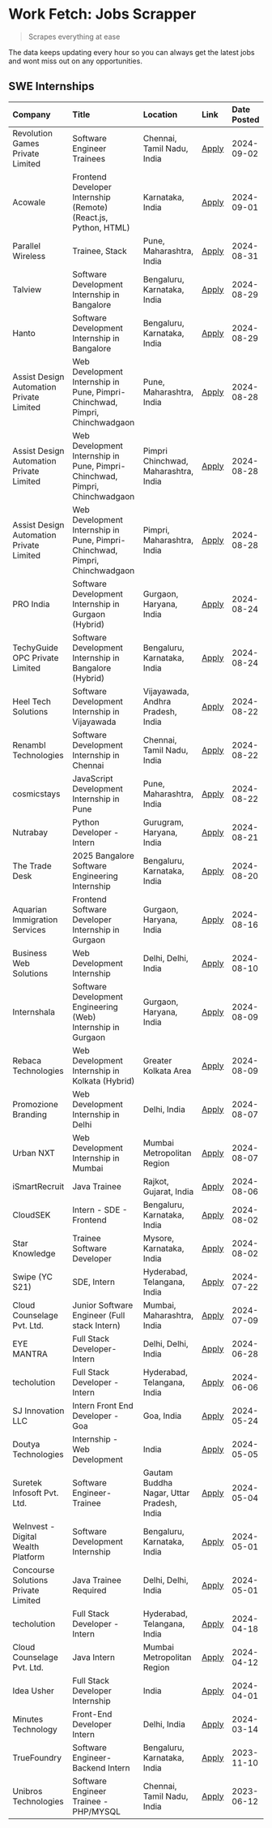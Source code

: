 # Work Fetch: Jobs Scrapper
> Scrapes everything at ease

The data keeps updating every hour so you can always get the latest jobs and wont miss out on any opportunities.

## SWE Internships
<!--START_SECTION:workfetch-->
| Company                                  | Title                                                                       | Location                                  | Link                                                                                                                                                                                                                                                                                                                   | Date Posted   |
|:-----------------------------------------|:----------------------------------------------------------------------------|:------------------------------------------|:-----------------------------------------------------------------------------------------------------------------------------------------------------------------------------------------------------------------------------------------------------------------------------------------------------------------------|:--------------|
| Revolution Games Private Limited         | Software Engineer Trainees                                                  | Chennai, Tamil Nadu, India                | [Apply](https://in.linkedin.com/jobs/view/software-engineer-trainees-at-revolution-games-private-limited-4015912927?position=53&pageNum=0&refId=7dSXr5mEXMWCTwp4KSZNlA%3D%3D&trackingId=tbsF2k9CNJ1pjvuwBOJoFQ%3D%3D&trk=public_jobs_jserp-result_search-card)                                                         | 2024-09-02    |
| Acowale                                  | Frontend Developer Internship (Remote) (React.js, Python, HTML)             | Karnataka, India                          | [Apply](https://in.linkedin.com/jobs/view/frontend-developer-internship-remote-react-js-python-html-at-acowale-4014663920?position=5&pageNum=0&refId=7dSXr5mEXMWCTwp4KSZNlA%3D%3D&trackingId=cfooZ9rXxd%2B4g3zLaH44uA%3D%3D&trk=public_jobs_jserp-result_search-card)                                                  | 2024-09-01    |
| Parallel Wireless                        | Trainee, Stack                                                              | Pune, Maharashtra, India                  | [Apply](https://in.linkedin.com/jobs/view/trainee-stack-at-parallel-wireless-3905689841?position=47&pageNum=0&refId=7dSXr5mEXMWCTwp4KSZNlA%3D%3D&trackingId=M69h1hwQE5HaaNo5eBY6dA%3D%3D&trk=public_jobs_jserp-result_search-card)                                                                                     | 2024-08-31    |
| Talview                                  | Software Development Internship in Bangalore                                | Bengaluru, Karnataka, India               | [Apply](https://in.linkedin.com/jobs/view/software-development-internship-in-bangalore-at-talview-4012997749?position=6&pageNum=0&refId=7dSXr5mEXMWCTwp4KSZNlA%3D%3D&trackingId=JYxQK1e2U%2B8DZ7Qa1UkLQQ%3D%3D&trk=public_jobs_jserp-result_search-card)                                                               | 2024-08-29    |
| Hanto                                    | Software Development Internship in Bangalore                                | Bengaluru, Karnataka, India               | [Apply](https://in.linkedin.com/jobs/view/software-development-internship-in-bangalore-at-hanto-4013200427?position=9&pageNum=0&refId=7dSXr5mEXMWCTwp4KSZNlA%3D%3D&trackingId=5RkVc6rKHTcNx1XdHgaqnw%3D%3D&trk=public_jobs_jserp-result_search-card)                                                                   | 2024-08-29    |
| Assist Design Automation Private Limited | Web Development Internship in Pune, Pimpri-Chinchwad, Pimpri, Chinchwadgaon | Pune, Maharashtra, India                  | [Apply](https://in.linkedin.com/jobs/view/web-development-internship-in-pune-pimpri-chinchwad-pimpri-chinchwadgaon-at-assist-design-automation-private-limited-4010147193?position=25&pageNum=0&refId=7dSXr5mEXMWCTwp4KSZNlA%3D%3D&trackingId=b5kXTgAILq%2BMQNJtp10AXQ%3D%3D&trk=public_jobs_jserp-result_search-card) | 2024-08-28    |
| Assist Design Automation Private Limited | Web Development Internship in Pune, Pimpri-Chinchwad, Pimpri, Chinchwadgaon | Pimpri Chinchwad, Maharashtra, India      | [Apply](https://in.linkedin.com/jobs/view/web-development-internship-in-pune-pimpri-chinchwad-pimpri-chinchwadgaon-at-assist-design-automation-private-limited-4010142653?position=29&pageNum=0&refId=7dSXr5mEXMWCTwp4KSZNlA%3D%3D&trackingId=YskMDl4hcUQnCO5czpnL0Q%3D%3D&trk=public_jobs_jserp-result_search-card)   | 2024-08-28    |
| Assist Design Automation Private Limited | Web Development Internship in Pune, Pimpri-Chinchwad, Pimpri, Chinchwadgaon | Pimpri, Maharashtra, India                | [Apply](https://in.linkedin.com/jobs/view/web-development-internship-in-pune-pimpri-chinchwad-pimpri-chinchwadgaon-at-assist-design-automation-private-limited-4010143533?position=56&pageNum=0&refId=7dSXr5mEXMWCTwp4KSZNlA%3D%3D&trackingId=F64o75YanYrJNtOSD7m8EQ%3D%3D&trk=public_jobs_jserp-result_search-card)   | 2024-08-28    |
| PRO India                                | Software Development Internship in Gurgaon (Hybrid)                         | Gurgaon, Haryana, India                   | [Apply](https://in.linkedin.com/jobs/view/software-development-internship-in-gurgaon-hybrid-at-pro-india-4009587664?position=35&pageNum=0&refId=7dSXr5mEXMWCTwp4KSZNlA%3D%3D&trackingId=QT1n79dIbN4Yslh0%2FEu6Hw%3D%3D&trk=public_jobs_jserp-result_search-card)                                                       | 2024-08-24    |
| TechyGuide OPC Private Limited           | Software Development Internship in Bangalore (Hybrid)                       | Bengaluru, Karnataka, India               | [Apply](https://in.linkedin.com/jobs/view/software-development-internship-in-bangalore-hybrid-at-techyguide-opc-private-limited-4009591646?position=41&pageNum=0&refId=7dSXr5mEXMWCTwp4KSZNlA%3D%3D&trackingId=XXk%2FdLFA87wFTa63RHJyLA%3D%3D&trk=public_jobs_jserp-result_search-card)                                | 2024-08-24    |
| Heel Tech Solutions                      | Software Development Internship in Vijayawada                               | Vijayawada, Andhra Pradesh, India         | [Apply](https://in.linkedin.com/jobs/view/software-development-internship-in-vijayawada-at-heel-tech-solutions-4007906692?position=26&pageNum=0&refId=7dSXr5mEXMWCTwp4KSZNlA%3D%3D&trackingId=aIXi4EYGd6c41Zv6FSJcSA%3D%3D&trk=public_jobs_jserp-result_search-card)                                                   | 2024-08-22    |
| Renambl Technologies                     | Software Development Internship in Chennai                                  | Chennai, Tamil Nadu, India                | [Apply](https://in.linkedin.com/jobs/view/software-development-internship-in-chennai-at-renambl-technologies-4007910299?position=34&pageNum=0&refId=7dSXr5mEXMWCTwp4KSZNlA%3D%3D&trackingId=TM4JplHvHvO78x3rxbDm1Q%3D%3D&trk=public_jobs_jserp-result_search-card)                                                     | 2024-08-22    |
| cosmicstays                              | JavaScript Development Internship in Pune                                   | Pune, Maharashtra, India                  | [Apply](https://in.linkedin.com/jobs/view/javascript-development-internship-in-pune-at-cosmicstays-4007904825?position=46&pageNum=0&refId=7dSXr5mEXMWCTwp4KSZNlA%3D%3D&trackingId=rKJVkoQG%2BbPnADae4viEOw%3D%3D&trk=public_jobs_jserp-result_search-card)                                                             | 2024-08-22    |
| Nutrabay                                 | Python Developer - Intern                                                   | Gurugram, Haryana, India                  | [Apply](https://in.linkedin.com/jobs/view/python-developer-intern-at-nutrabay-4003909226?position=31&pageNum=0&refId=7dSXr5mEXMWCTwp4KSZNlA%3D%3D&trackingId=zdqJXfvogth%2BI7Ppcrd7Jg%3D%3D&trk=public_jobs_jserp-result_search-card)                                                                                  | 2024-08-21    |
| The Trade Desk                           | 2025 Bangalore Software Engineering Internship                              | Bengaluru, Karnataka, India               | [Apply](https://in.linkedin.com/jobs/view/2025-bangalore-software-engineering-internship-at-the-trade-desk-3987456531?position=8&pageNum=0&refId=7dSXr5mEXMWCTwp4KSZNlA%3D%3D&trackingId=WrIwpyZxcme8ZqQ0IelX%2Fw%3D%3D&trk=public_jobs_jserp-result_search-card)                                                      | 2024-08-20    |
| Aquarian Immigration Services            | Frontend Software Developer Internship in Gurgaon                           | Gurgaon, Haryana, India                   | [Apply](https://in.linkedin.com/jobs/view/frontend-software-developer-internship-in-gurgaon-at-aquarian-immigration-services-4003119832?position=58&pageNum=0&refId=7dSXr5mEXMWCTwp4KSZNlA%3D%3D&trackingId=w4GRCVTREylRKN3Q46nXQQ%3D%3D&trk=public_jobs_jserp-result_search-card)                                     | 2024-08-16    |
| Business Web Solutions                   | Web Development Internship                                                  | Delhi, Delhi, India                       | [Apply](https://in.linkedin.com/jobs/view/web-development-internship-at-business-web-solutions-3997105289?position=51&pageNum=0&refId=7dSXr5mEXMWCTwp4KSZNlA%3D%3D&trackingId=owGbOM6U31PYVgeBMOpqrQ%3D%3D&trk=public_jobs_jserp-result_search-card)                                                                   | 2024-08-10    |
| Internshala                              | Software Development Engineering (Web) Internship in Gurgaon                | Gurgaon, Haryana, India                   | [Apply](https://in.linkedin.com/jobs/view/software-development-engineering-web-internship-in-gurgaon-at-internshala-3997620471?position=3&pageNum=0&refId=7dSXr5mEXMWCTwp4KSZNlA%3D%3D&trackingId=P2f8qKgIWdJ3I%2F9yNgexkg%3D%3D&trk=public_jobs_jserp-result_search-card)                                             | 2024-08-09    |
| Rebaca Technologies                      | Web Development Internship in Kolkata (Hybrid)                              | Greater Kolkata Area                      | [Apply](https://in.linkedin.com/jobs/view/web-development-internship-in-kolkata-hybrid-at-rebaca-technologies-3997621369?position=37&pageNum=0&refId=7dSXr5mEXMWCTwp4KSZNlA%3D%3D&trackingId=j6%2Bk9jQ%2FOBt15M3cVRMirg%3D%3D&trk=public_jobs_jserp-result_search-card)                                                | 2024-08-09    |
| Promozione Branding                      | Web Development Internship in Delhi                                         | Delhi, India                              | [Apply](https://in.linkedin.com/jobs/view/web-development-internship-in-delhi-at-promozione-branding-3995559880?position=22&pageNum=0&refId=7dSXr5mEXMWCTwp4KSZNlA%3D%3D&trackingId=QPOhVb%2Brk%2FbNj6jV7Gtqvg%3D%3D&trk=public_jobs_jserp-result_search-card)                                                         | 2024-08-07    |
| Urban NXT                                | Web Development Internship in Mumbai                                        | Mumbai Metropolitan Region                | [Apply](https://in.linkedin.com/jobs/view/web-development-internship-in-mumbai-at-urban-nxt-3995561641?position=55&pageNum=0&refId=7dSXr5mEXMWCTwp4KSZNlA%3D%3D&trackingId=mMQH12nGavKoOEvZADL%2FXw%3D%3D&trk=public_jobs_jserp-result_search-card)                                                                    | 2024-08-07    |
| iSmartRecruit                            | Java Trainee                                                                | Rajkot, Gujarat, India                    | [Apply](https://in.linkedin.com/jobs/view/java-trainee-at-ismartrecruit-3992301825?position=28&pageNum=0&refId=7dSXr5mEXMWCTwp4KSZNlA%3D%3D&trackingId=IitpFpoRGAl6kotPwgttCw%3D%3D&trk=public_jobs_jserp-result_search-card)                                                                                          | 2024-08-06    |
| CloudSEK                                 | Intern - SDE - Frontend                                                     | Bengaluru, Karnataka, India               | [Apply](https://in.linkedin.com/jobs/view/intern-sde-frontend-at-cloudsek-3991574495?position=19&pageNum=0&refId=7dSXr5mEXMWCTwp4KSZNlA%3D%3D&trackingId=pmS38h8rxhKN4RDHxZNlEA%3D%3D&trk=public_jobs_jserp-result_search-card)                                                                                        | 2024-08-02    |
| Star Knowledge                           | Trainee Software Developer                                                  | Mysore, Karnataka, India                  | [Apply](https://in.linkedin.com/jobs/view/trainee-software-developer-at-star-knowledge-3991516161?position=48&pageNum=0&refId=7dSXr5mEXMWCTwp4KSZNlA%3D%3D&trackingId=p9Xk4qpcFTbQzAWeXLV2eQ%3D%3D&trk=public_jobs_jserp-result_search-card)                                                                           | 2024-08-02    |
| Swipe (YC S21)                           | SDE, Intern                                                                 | Hyderabad, Telangana, India               | [Apply](https://in.linkedin.com/jobs/view/sde-intern-at-swipe-yc-s21-3980368092?position=52&pageNum=0&refId=7dSXr5mEXMWCTwp4KSZNlA%3D%3D&trackingId=fnqQskHXl4a1BzG%2F9%2Fd1mQ%3D%3D&trk=public_jobs_jserp-result_search-card)                                                                                         | 2024-07-22    |
| Cloud Counselage Pvt. Ltd.               | Junior Software Engineer (Full stack Intern)                                | Mumbai, Maharashtra, India                | [Apply](https://in.linkedin.com/jobs/view/junior-software-engineer-full-stack-intern-at-cloud-counselage-pvt-ltd-3967725851?position=17&pageNum=0&refId=7dSXr5mEXMWCTwp4KSZNlA%3D%3D&trackingId=fSe8ZFrcT6Vss4PiQwfmzw%3D%3D&trk=public_jobs_jserp-result_search-card)                                                 | 2024-07-09    |
| EYE MANTRA                               | Full Stack Developer- Intern                                                | Delhi, Delhi, India                       | [Apply](https://in.linkedin.com/jobs/view/full-stack-developer-intern-at-eye-mantra-3960988037?position=44&pageNum=0&refId=7dSXr5mEXMWCTwp4KSZNlA%3D%3D&trackingId=27%2B%2BFtcFCCHnklNANSR%2BTQ%3D%3D&trk=public_jobs_jserp-result_search-card)                                                                        | 2024-06-28    |
| techolution                              | Full Stack Developer - Intern                                               | Hyderabad, Telangana, India               | [Apply](https://in.linkedin.com/jobs/view/full-stack-developer-intern-at-techolution-3947911862?position=49&pageNum=0&refId=7dSXr5mEXMWCTwp4KSZNlA%3D%3D&trackingId=gL4RO0hLC4Q%2FhG7bi638%2BA%3D%3D&trk=public_jobs_jserp-result_search-card)                                                                         | 2024-06-06    |
| SJ Innovation LLC                        | Intern Front End Developer - Goa                                            | Goa, India                                | [Apply](https://in.linkedin.com/jobs/view/intern-front-end-developer-goa-at-sj-innovation-llc-3931678611?position=14&pageNum=0&refId=7dSXr5mEXMWCTwp4KSZNlA%3D%3D&trackingId=QZnP4Q6pfR81PgJ1gR4ebg%3D%3D&trk=public_jobs_jserp-result_search-card)                                                                    | 2024-05-24    |
| Doutya Technologies                      | Internship - Web Development                                                | India                                     | [Apply](https://in.linkedin.com/jobs/view/internship-web-development-at-doutya-technologies-3915234831?position=60&pageNum=0&refId=7dSXr5mEXMWCTwp4KSZNlA%3D%3D&trackingId=AImVMSZIh9sPxd53bjBJGg%3D%3D&trk=public_jobs_jserp-result_search-card)                                                                      | 2024-05-05    |
| Suretek Infosoft Pvt. Ltd.               | Software Engineer-Trainee                                                   | Gautam Buddha Nagar, Uttar Pradesh, India | [Apply](https://in.linkedin.com/jobs/view/software-engineer-trainee-at-suretek-infosoft-pvt-ltd-3916999948?position=38&pageNum=0&refId=7dSXr5mEXMWCTwp4KSZNlA%3D%3D&trackingId=CWceE3mBrxgAgA8RSJecPg%3D%3D&trk=public_jobs_jserp-result_search-card)                                                                  | 2024-05-04    |
| WeInvest - Digital Wealth Platform       | Software Development Internship                                             | Bengaluru, Karnataka, India               | [Apply](https://in.linkedin.com/jobs/view/software-development-internship-at-weinvest-digital-wealth-platform-3912867225?position=2&pageNum=0&refId=7dSXr5mEXMWCTwp4KSZNlA%3D%3D&trackingId=Eme7ZZQat4%2FQh9FbDgHBcQ%3D%3D&trk=public_jobs_jserp-result_search-card)                                                   | 2024-05-01    |
| Concourse Solutions Private Limited      | Java Trainee Required                                                       | Delhi, Delhi, India                       | [Apply](https://in.linkedin.com/jobs/view/java-trainee-required-at-concourse-solutions-private-limited-3912869388?position=13&pageNum=0&refId=7dSXr5mEXMWCTwp4KSZNlA%3D%3D&trackingId=n9biigxoJQszhfkl%2FDOP0w%3D%3D&trk=public_jobs_jserp-result_search-card)                                                         | 2024-05-01    |
| techolution                              | Full Stack Developer - Intern                                               | Hyderabad, Telangana, India               | [Apply](https://in.linkedin.com/jobs/view/full-stack-developer-intern-at-techolution-3904814977?position=57&pageNum=0&refId=7dSXr5mEXMWCTwp4KSZNlA%3D%3D&trackingId=IQNzvyIA09PXDQezRlCxpA%3D%3D&trk=public_jobs_jserp-result_search-card)                                                                             | 2024-04-18    |
| Cloud Counselage Pvt. Ltd.               | Java Intern                                                                 | Mumbai Metropolitan Region                | [Apply](https://in.linkedin.com/jobs/view/java-intern-at-cloud-counselage-pvt-ltd-3896025667?position=40&pageNum=0&refId=7dSXr5mEXMWCTwp4KSZNlA%3D%3D&trackingId=yWZ4FfaZoG43fP16loInYQ%3D%3D&trk=public_jobs_jserp-result_search-card)                                                                                | 2024-04-12    |
| Idea Usher                               | Full Stack Developer Internship                                             | India                                     | [Apply](https://in.linkedin.com/jobs/view/full-stack-developer-internship-at-idea-usher-3879565540?position=23&pageNum=0&refId=7dSXr5mEXMWCTwp4KSZNlA%3D%3D&trackingId=wJ2NqovVt%2BHcppLLtkJ7hw%3D%3D&trk=public_jobs_jserp-result_search-card)                                                                        | 2024-04-01    |
| Minutes Technology                       | Front-End Developer Intern                                                  | Delhi, India                              | [Apply](https://in.linkedin.com/jobs/view/front-end-developer-intern-at-minutes-technology-3853712549?position=21&pageNum=0&refId=7dSXr5mEXMWCTwp4KSZNlA%3D%3D&trackingId=R7dG047RgZckos5IdxxHrA%3D%3D&trk=public_jobs_jserp-result_search-card)                                                                       | 2024-03-14    |
| TrueFoundry                              | Software Engineer-Backend Intern                                            | Bengaluru, Karnataka, India               | [Apply](https://in.linkedin.com/jobs/view/software-engineer-backend-intern-at-truefoundry-3779508170?position=42&pageNum=0&refId=7dSXr5mEXMWCTwp4KSZNlA%3D%3D&trackingId=yKHDBmIo%2FEXlO2pSbiXMiA%3D%3D&trk=public_jobs_jserp-result_search-card)                                                                      | 2023-11-10    |
| Unibros Technologies                     | Software Engineer Trainee - PHP/MYSQL                                       | Chennai, Tamil Nadu, India                | [Apply](https://in.linkedin.com/jobs/view/software-engineer-trainee-php-mysql-at-unibros-technologies-3656599241?position=45&pageNum=0&refId=7dSXr5mEXMWCTwp4KSZNlA%3D%3D&trackingId=hy6cUxH%2F3iYHhOaDOFPkTA%3D%3D&trk=public_jobs_jserp-result_search-card)                                                          | 2023-06-12    |
<!--END_SECTION:workfetch-->
